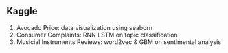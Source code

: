## Kaggle

1. Avocado Price: data visualization using seaborn
2. Consumer Complaints: RNN LSTM on topic classification 
3. Musicial Instruments Reviews: word2vec & GBM on sentimental analysis

